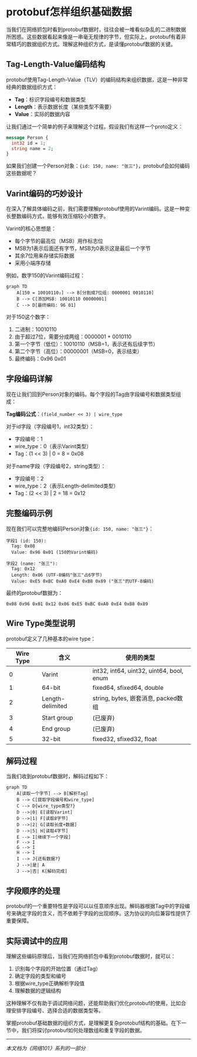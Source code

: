 # protobuf怎样组织基础数据

当我们在网络抓包时看到protobuf数据时，往往会被一堆看似杂乱的二进制数据所困惑。这些数据看起来像是一串毫无规律的字节，但实际上，protobuf有着非常精巧的数据组织方式。理解这种组织方式，是读懂protobuf数据的关键。

## Tag-Length-Value编码结构

protobuf使用Tag-Length-Value（TLV）的编码结构来组织数据，这是一种非常经典的数据组织方式：

- **Tag**：标识字段编号和数据类型
- **Length**：表示数据长度（某些类型不需要）
- **Value**：实际的数据内容

让我们通过一个简单的例子来理解这个过程。假设我们有这样一个proto定义：

```protobuf
message Person {
  int32 id = 1;
  string name = 2;
}
```

如果我们创建一个Person对象：`{id: 150, name: "张三"}`，protobuf会如何编码这些数据呢？

## Varint编码的巧妙设计

在深入了解具体编码之前，我们需要理解protobuf使用的Varint编码。这是一种变长整数编码方式，能够有效压缩较小的数字。

Varint的核心思想是：
- 每个字节的最高位（MSB）用作标志位
- MSB为1表示后面还有字节，MSB为0表示这是最后一个字节
- 其余7位用来存储实际数据
- 采用小端序存储

例如，数字150的Varint编码过程：

```mermaid
graph TD
    A[150 = 10010110₂] --> B[分割成7位组: 0000001 0010110]
    B --> C[添加MSB: 10010110 00000001]
    C --> D[最终编码: 96 01]
```

对于150这个数字：
1. 二进制：10010110
2. 由于超过7位，需要分成两组：0000001 + 0010110
3. 第一个字节（低位）：10010110（MSB=1，表示还有后续字节）
4. 第二个字节（高位）：00000001（MSB=0，表示结束）
5. 最终编码：0x96 0x01

## 字段编码详解

现在让我们回到Person对象的编码。每个字段的Tag由字段编号和数据类型组成：

**Tag编码公式**：`(field_number << 3) | wire_type`

对于id字段（字段编号1，int32类型）：
- 字段编号：1
- wire_type：0（表示Varint类型）
- Tag：(1 << 3) | 0 = 8 = 0x08

对于name字段（字段编号2，string类型）：
- 字段编号：2
- wire_type：2（表示Length-delimited类型）
- Tag：(2 << 3) | 2 = 18 = 0x12

## 完整编码示例

现在我们可以完整地编码Person对象`{id: 150, name: "张三"}`：

```
字段1 (id: 150):
  Tag: 0x08
  Value: 0x96 0x01 (150的Varint编码)

字段2 (name: "张三"):
  Tag: 0x12
  Length: 0x06 (UTF-8编码"张三"占6字节)
  Value: 0xE5 0xBC 0xA0 0xE4 0xB8 0x89 ("张三"的UTF-8编码)
```

最终的protobuf数据为：
```
0x08 0x96 0x01 0x12 0x06 0xE5 0xBC 0xA0 0xE4 0xB8 0x89
```

## Wire Type类型说明

protobuf定义了几种基本的wire type：

| Wire Type | 含义 | 使用的类型 |
|-----------|------|-----------|
| 0 | Varint | int32, int64, uint32, uint64, bool, enum |
| 1 | 64-bit | fixed64, sfixed64, double |
| 2 | Length-delimited | string, bytes, 嵌套消息, packed数组 |
| 3 | Start group | (已废弃) |
| 4 | End group | (已废弃) |
| 5 | 32-bit | fixed32, sfixed32, float |

## 解码过程

当我们收到protobuf数据时，解码过程如下：

```mermaid
graph TD
    A[读取一个字节] --> B[解析Tag]
    B --> C[提取字段编号和wire_type]
    C --> D{wire_type类型?}
    D -->|0| E[读取Varint]
    D -->|1| F[读取8字节]
    D -->|2| G[读取长度+数据]
    D -->|5| H[读取4字节]
    E --> I[继续下一个字段]
    F --> I
    G --> I
    H --> I
    I --> J{还有数据?}
    J -->|是| A
    J -->|否| K[解码完成]
```

## 字段顺序的处理

protobuf的一个重要特性是字段可以以任意顺序出现。解码器根据Tag中的字段编号来确定字段的含义，而不依赖于字段的出现顺序。这为协议的向后兼容性提供了重要保障。

## 实际调试中的应用

理解这些编码原理后，当我们在网络抓包中看到protobuf数据时，就可以：

1. 识别每个字段的开始位置（通过Tag）
2. 确定字段的类型和编号
3. 根据wire_type正确解析字段值
4. 理解数据的逻辑结构

这种理解不仅有助于调试网络问题，还能帮助我们优化protobuf的使用，比如合理安排字段编号、选择合适的数据类型等。

掌握protobuf基础数据的组织方式，是理解更复杂protobuf结构的基础。在下一节中，我们将探讨protobuf如何处理数组和重复字段的数据。

---

*本文档为《网络101》系列的一部分*
